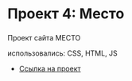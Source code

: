 # Проект 4: Место

### 
Проект сайта МЕСТО

использовались: CSS, HTML, JS

* [Ссылка на проект]( https://anastasiasikidina.github.io/mesto/)



